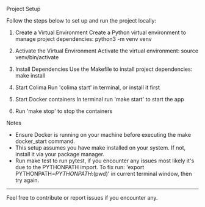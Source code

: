 Project Setup

Follow the steps below to set up and run the project locally:

1. Create a Virtual Environment
Create a Python virtual environment to manage project dependencies:
python3 -m venv venv

2. Activate the Virtual Environment
Activate the virtual environment:
source venv/bin/activate

3. Install Dependencies
Use the Makefile to install project dependencies:
make install

4. Start Colima
Run 'colima start' in terminal, or install it first

5. Start Docker containers
In terminal run 'make start' to start the app

6. Run 'make stop' to stop the containers

Notes
- Ensure Docker is running on your machine before executing the make docker_start command.
- This setup assumes you have make installed on your system. If not, install it via your package manager.
- Run make test to run pytest, if you encounter any issues most likely it's due to the PYTHONPATH import. To fix run: 
'export PYTHONPATH=$PYTHONPATH:$(pwd)' in current terminal window, then try again.

---

Feel free to contribute or report issues if you encounter any.
